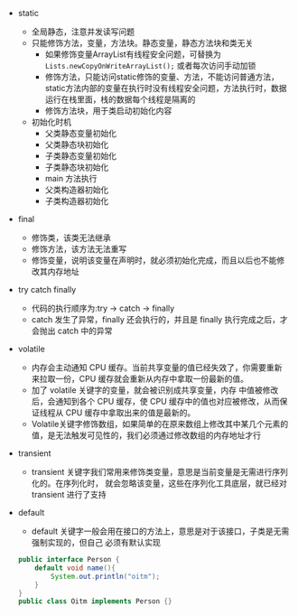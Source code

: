- static
    - 全局静态，注意并发读写问题    
    - 只能修饰方法，变量，方法块。静态变量，静态方法块和类无关
        - 如果修饰变量ArrayList有线程安全问题，可替换为`Lists.newCopyOnWriteArrayList();` 或者每次访问手动加锁
        - 修饰方法，只能访问static修饰的变量、方法，不能访问普通方法，static方法内部的变量在执行时没有线程安全问题，方法执行时，数据运行在栈里面，栈的数据每个线程是隔离的
        - 修饰方法块，用于类启动初始化内容
    - 初始化时机
        - 父类静态变量初始化 
        - 父类静态块初始化 
        - 子类静态变量初始化 
        - 子类静态块初始化 
        - main 方法执行 
        - 父类构造器初始化 
        - 子类构造器初始化

- final
    - 修饰类，该类无法继承
    - 修饰方法，该方法无法重写
    - 修饰变量，说明该变量在声明时，就必须初始化完成，而且以后也不能修改其内存地址
    
- try catch finally
    - 代码的执行顺序为:try -> catch -> finally
    - catch 发生了异常，finally 还会执行的，并且是 finally 执行完成之后，才会抛出 catch 中的异常
    
- volatile
    - 内存会主动通知 CPU 缓存。当前共享变量的值已经失效了，你需要重新 来拉取一份，CPU 缓存就会重新从内存中拿取一份最新的值。
    - 加了 volatile 关键字的变量，就会被识别成共享变量，内存 中值被修改后，会通知到各个 CPU 缓存，使 CPU 缓存中的值也对应被修改，从而保证线程从 CPU 缓存中拿取出来的值是最新的。
    - Volatile关键字修饰数组，如果简单的在原来数组上修改其中某几个元素的值，是无法触发可见性的，我们必须通过修改数组的内存地址才行

- transient 
    - transient 关键字我们常用来修饰类变量，意思是当前变量是无需进行序列化的。在序列化时， 就会忽略该变量，这些在序列化工具底层，就已经对 transient 进行了支持
- default
    - default 关键字一般会用在接口的方法上，意思是对于该接口，子类是无需强制实现的，但自己 必须有默认实现
    ```java
    public interface Person {
        default void name(){
            System.out.println("oitm");
        }
    }
    public class Oitm implements Person {}    
    ```